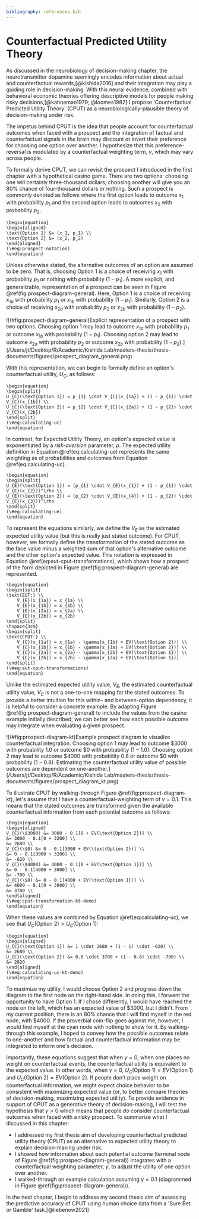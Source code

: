 ```yaml
---
bibliography: references.bib
---
```


# Counterfactual Predicted Utility Theory

As discussed in the neurobiology of decision-making chapter, the neurotransmitter dopamine seemingly encodes information about actual and counterfactual rewards,[@kishida2016] and their integration may play a guiding role in decision-making. With this neural evidence, combined with behavioral economic theories offering descriptive models for people making risky decisions,[@kahneman1979; @loomes1982] I propose 'Counterfactual Predicted Utility Theory' (CPUT) as a neurobiologically-plausible theory of decision-making under risk.

The impetus behind CPUT is the idea that people account for counterfactual outcomes when faced with a prospect and the integration of factual and counterfactual signals in the brain may discount or invert their preference for choosing one option over another. I hypothesize that this preference-reversal is modulated by a counterfactual weighting term, $\gamma$, which may vary across people. 

To formally derive CPUT, we can revisit the prospect I introduced in the first chapter with a hypothetical casino game. There are two options: choosing one will certainly three-thousand dollars; choosing another will give you an 80% chance of four-thousand dollars or nothing. Such a prospect is commonly denoted as follows where the first option leads to outcome $x_1$ with probability $p_1$ and the second option leads to outcomes $x_2$ with probability $p_2$.

```{=tex}
\begin{equation}
\begin{aligned}
\text{Option 1} &= (x_1, p_1) \\ 
\text{Option 2} &= (x_2, p_2)
\end{aligned}
(\#eq:prospect-notation)
\end{equation}
```

Unless otherwise stated, the alternative outcomes of an option are assumed to be zero. That is, choosing Option 1 is a choice of receiving $x_1$ with probability $p_1$ or nothing with probability $(1 - p_1)$. A more explicit, and generalizable, representation of a prospect can be seen in Figure \@ref(fig:prospect-diagram-general). Here, Option 1 is a choice of receiving $x_{1a}$ with probability $p_1$ or $x_{1b}$ with probability $(1 - p_1)$. Similarly, Option 2 is a choice of receiving $x_{2a}$ with probability $p_2$ or $x_{2b}$ with probability $(1 - p_2)$.

![(\#fig:prospect-diagram-general)Explicit representation of a prospect with two options. Choosing option 1 may lead to outcome $x_{1a}$ with probability $p_1$ or outcome $x_{1b}$ with probability $(1 - p_1)$. Choosing option 2 may lead to outcome $x_{2a}$ with probability $p_2$ or outcome $x_{2b}$ with probability $(1 - p_2)$.](/Users/jt/Desktop/R/Academic/Kishida Lab/masters-thesis/thesis-documents/figures/prospect_diagram_general.png)

With this representation, we can begin to formally define an option's counterfactual utility, $U_C$, as follows:

```{=tex}
\begin{equation}
\begin{split}
U_{C}(\text{Option 1}) = p_{1} \cdot V_{C}(x_{1a}) + (1 - p_{1}) \cdot V_{C}(x_{1b}) \\ 
U_{C}(\text{Option 2}) = p_{2} \cdot V_{C}(x_{2a}) + (1 - p_{2}) \cdot V_{C}(x_{2b})
\end{split}
(\#eq:calculating-uc) 
\end{equation}
```

In contrast, for Expected Utility Theory, an option's expected value is exponentiated by a *risk-aversion* parameter, $\rho$. The expected utility definition in Equation \@ref(eq:calculating-ue) represents the same weighting as of probabilities and outcomes from Equation \@ref(eq:calculating-uc). 

```{=tex}
\begin{equation}
\begin{split}
U_{E}(\text{Option 1}) = (p_{1} \cdot V_{E}(x_{1}) + (1 - p_{1}) \cdot V_{E}(x_{2}))^\rho \\   
U_{E}(\text{Option 2}) = (p_{2} \cdot V_{E}(x_{4}) + (1 - p_{2}) \cdot V_{E}(x_{3}))^\rho
\end{split}
(\#eq:calculating-ue)
\end{equation}
```

To represent the equations similarly, we define the $V_E$ as the estimated expected utility value (but this is really just stated outcome). For CPUT, however, we formally define the transformation of the stated outcome as the face value minus a weighted sum of that option's alternative outcome and the other option's expected value. This notation is expressed in Equation \@ref(eq:eut-cput-transformations), which shows how a prospect of the form depicted in Figure \@ref(fig:prospect-diagram-general) are represented.

```{=tex}
\begin{equation}
\begin{split}
\text{EUT:} \\
    V_{E}(x_{1a}) = x_{1a} \\
    V_{E}(x_{1b}) = x_{1b} \\
    V_{E}(x_{2a}) = x_{2a} \\
    V_{E}(x_{2b}) = x_{2b}
\end{split}
\hspace{3cm}
\begin{split}
\text{CPUT:} \\
    V_{C}(x_{1a}) = x_{1a} - \gamma[x_{1b} + EV(\text{Option 2})] \\
    V_{C}(x_{1b}) = x_{1b} - \gamma[x_{1a} + EV(\text{Option 2})] \\
    V_{C}(x_{2a}) = x_{2a} - \gamma[x_{2b} + EV(\text{Option 1})] \\
    V_{C}(x_{2b}) = x_{2b} - \gamma[x_{2a} + EV(\text{Option 1})]
\end{split}
(\#eq:eut-cput-transformations)
\end{equation}
```

Unlike the estimated expected utility value, $V_E$, the estimated counterfactual utility value, $V_C$ is not a one-to-one mapping for the stated outcomes. To provide a better intuition for this within- and between-option dependency, it is helpful to consider a concrete example. By adapting Figure \@ref(fig:prospect-diagram-general) to include the values from the casino example initially described, we can better see how each possible outcome may integrate when evaluating a given prospect.

![(\#fig:prospect-diagram-kt)Example prospect diagram to visualize counterfactual integration. Choosing option 1 may lead to outcome $\$3000$ with probability $1.0$ or outcome $\$0$ with probability $(1 - 1.0)$. Choosing option 2 may lead to outcome $\$4000$ with probability $0.8$ or outcome $\$0$ with probability $(1 - 0.8)$. Estimating the counterfactual utility value of possible outcomes are dependent on one-another.](/Users/jt/Desktop/R/Academic/Kishida Lab/masters-thesis/thesis-documents/figures/prospect_diagram_kt.png)

To illustrate CPUT by walking-through Figure \@ref(fig:prospect-diagram-kt), let's assume that I have a counterfactual-weighting term of $\gamma = 0.1$. This means that the stated outcomes are transformed given the available counterfactual information from each potential outcome as follows:

```{=tex}
\begin{equation}
\begin{aligned}
V_{C}(\$3000) &= 3000 - 0.1[0 + EV(\text{Option 2})] \\
&= 3000 - 0.1[0 + 3200] \\
&= 2680 \\
V_{C}(\$0) &= 0 - 0.1[3000 + EV(\text{Option 2})] \\
&= 0 - 0.1[3000 + 3200] \\
&= -620 \\
V_{C}(\$4000) &= 4000 - 0.1[0 + EV(\text{Option 1})] \\
&= 0 - 0.1[4000 + 3000] \\
&= -700 \\
V_{C}(\$0) &= 0 - 0.1[4000 + EV(\text{Option 1})] \\
&= 4000 - 0.1[0 + 3000] \\
&= 3700 \\
\end{aligned}
(\#eq:cput-transformation-kt-demo)
\end{equation}
```

When these values are combined by Equation \@ref(eq:calculating-uc), we see that $U_C(\text{Option 2}) > U_C(\text{Option 1})$:

```{=tex}
\begin{equation}
\begin{aligned}
U_{C}(\text{Option 1}) &= 1 \cdot 2680 + (1 - 1) \cdot -620) \\ 
&= 2680 \\
U_{C}(\text{Option 2}) &= 0.8 \cdot 3700 + (1 - 0.8) \cdot -700) \\
&= 2820
\end{aligned}
(\#eq:calculating-uc-kt-demo) 
\end{equation}
```

To maximize my utility, I would choose Option 2 and progress down the diagram to the first node on the right-hand side. In doing this, I forwent the opportunity to have Option 1. If I chose differently, I would have reached the node on the left, which has an expected value of \$3000, but I didn't. From my current position, there is an 80% chance that I will find myself in the red node, with \$4000. If the proverbial coin-flip goes against me, however, I would find myself at the cyan node with nothing to show for it. By walking-through this example, I hoped to convey how the possible outcomes relate to one-another and how factual and counterfactual information may be integrated to inform one's decision. 

Importantly, these equations suggest that when $\gamma = 0$, when one places no weight on counterfactual events, the counterfactual utility is equivalent to the expected value. In other words, when $\gamma = 0$, $U_C(\text{Option 1}) = EV(\text{Option 1})$ and $U_C(\text{Option 2}) = EV(\text{Option 2})$. If people don't place weight on counterfactual information, we might expect choice behavior to be consistent with maximizing expected value (or, to better compare theories of decision-making, maximizing expected utility). To provide evidence in support of CPUT as a generative theory of decision-making, I will test the hypothesis that $\gamma > 0$ which means that people *do* consider counterfactual outcomes when faced with a risky prospect. To summarize what I discussed in this chapter:

* I addressed my first thesis aim of developing counterfactual predicted utility theory (CPUT) as an alternative to expected utility theory to explain decision-making under risk. 
* I showed how information about each potential outcome (terminal node of Figure \@ref(fig:prospect-diagram-general)) integrates with a counterfactual weighting parameter, $\gamma$, to adjust the utility of one option over another. 
* I walked-through an example calculation assuming $\gamma = 0.1$ (diagrammed in Figure \@ref(fig:prospect-diagram-general)). 

In the next chapter, I begin to address my second thesis aim of assessing the predictive accuracy of CPUT using human choice data from a 'Sure Bet or Gamble' task.[@liebenow2021]
